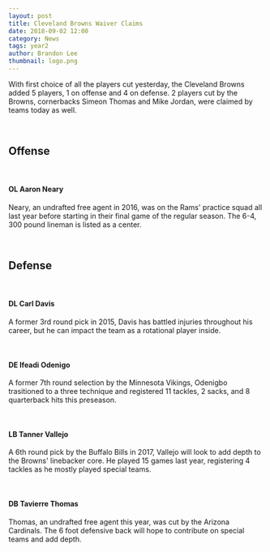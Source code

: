 ```yaml
---
layout: post
title: Cleveland Browns Waiver Claims
date: 2018-09-02 12:00
category: News
tags: year2
author: Brandon Lee
thumbnail: logo.png
---
```


With first choice of all the players cut yesterday, the Cleveland Browns added 5 players, 1 on offense and 4 on defense. 2 players cut by the Browns, cornerbacks Simeon Thomas and Mike Jordan, were claimed by teams today as well.

<br>

## Offense

<br>


#### OL Aaron Neary

Neary, an undrafted free agent in 2016, was on the Rams' practice squad all last year before starting in their final game of the regular season. The 6-4, 300 pound lineman is listed as a center.

<br>

## Defense

<br>

#### DL Carl Davis

A former 3rd round pick in 2015, Davis has battled injuries throughout his career, but he can impact the team as a rotational player inside. 

<br>

#### DE Ifeadi Odenigo

A former 7th round selection by the Minnesota Vikings, Odenigbo trasitioned to a three technique and registered 11 tackles, 2 sacks, and 8 quarterback hits this preseason.

<br>

#### LB Tanner Vallejo

A 6th round pick by the Buffalo Bills in 2017, Vallejo will look to add depth to the Browns' linebacker core. He played 15 games last year, registering 4 tackles as he mostly played special teams.

<br>

#### DB Tavierre Thomas

Thomas, an undrafted free agent this year, was cut by the Arizona Cardinals. The 6 foot defensive back will hope to contribute on special teams and add depth.


